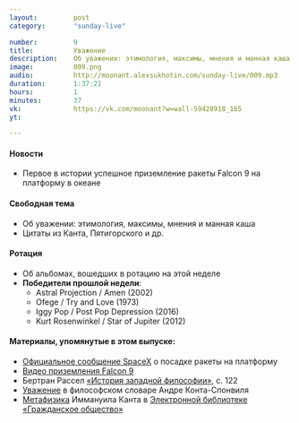 ```yaml
---
layout:         post
category:       "sunday-live"

number:         9
title:          Уважение
description:    Об уважении: этимология, максимы, мнения и манная каша
image:          009.png
audio:          http://moonant.alexsukhotin.com/sunday-live/009.mp3
duration:       1:37:21
hours:          1
minutes:        37
vk:             https://vk.com/moonant?w=wall-59428918_165
yt:             

---
```


#### Новости
- Первое в истории успешное приземление ракеты Falcon 9 на платформу в океане

#### Свободная тема
- Об уважении: этимология, максимы, мнения и манная каша
- Цитаты из Канта, Пятигорского и др.

#### Ротация
- Об альбомах, вошедших в ротацию на этой неделе
- **Победители прошлой недели**:
    - Astral Projection / Amen (2002)
	- Ofege / Try and Love (1973)
	- Iggy Pop / Post Pop Depression (2016)
	- Kurt Rosenwinkel / Star of Jupiter (2012)

#### Материалы, упомянутые в этом выпуске:
- [Официальное сообщение SpaceX](http://www.space.com/32517-spacex-sticks-rocket-landing-sea-dragon-launch.html) о посадке ракеты на платформу
- [Видео приземления Falcon 9](https://twitter.com/SpaceX/status/718561436201431040)
- Бертран Рассел [«История западной философии»](http://mathcenter.spb.ru/nikaan/phylo/rassel.pdf), с. 122
- [Уважение](http://terme.ru/dictionary/1019446/word/uvazhenie) в философском словаре Андре Конта-Спонвиля
- [Метафизика](http://www.civisbook.ru/files/File/Kant_Metaphisika_4.pdf) Иммануила Канта в [Электронной библиотеке «Гражданское общество»](http://www.civisbook.ru/)